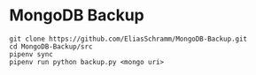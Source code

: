 # MongoDB Backup
```
git clone https://github.com/EliasSchramm/MongoDB-Backup.git
cd MongoDB-Backup/src
pipenv sync
pipenv run python backup.py <mongo uri>
```
